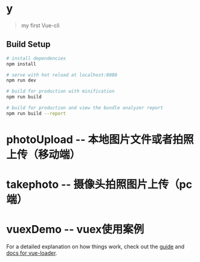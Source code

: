 # y

> my first Vue-cli

## Build Setup

``` bash
# install dependencies
npm install

# serve with hot reload at localhost:8080
npm run dev

# build for production with minification
npm run build

# build for production and view the bundle analyzer report
npm run build --report
```
<!-- components -->
# photoUpload -- 本地图片文件或者拍照上传（移动端）
# takephoto -- 摄像头拍照图片上传（pc端）
# vuexDemo  -- vuex使用案例

For a detailed explanation on how things work, check out the [guide](http://vuejs-templates.github.io/webpack/) and [docs for vue-loader](http://vuejs.github.io/vue-loader).
